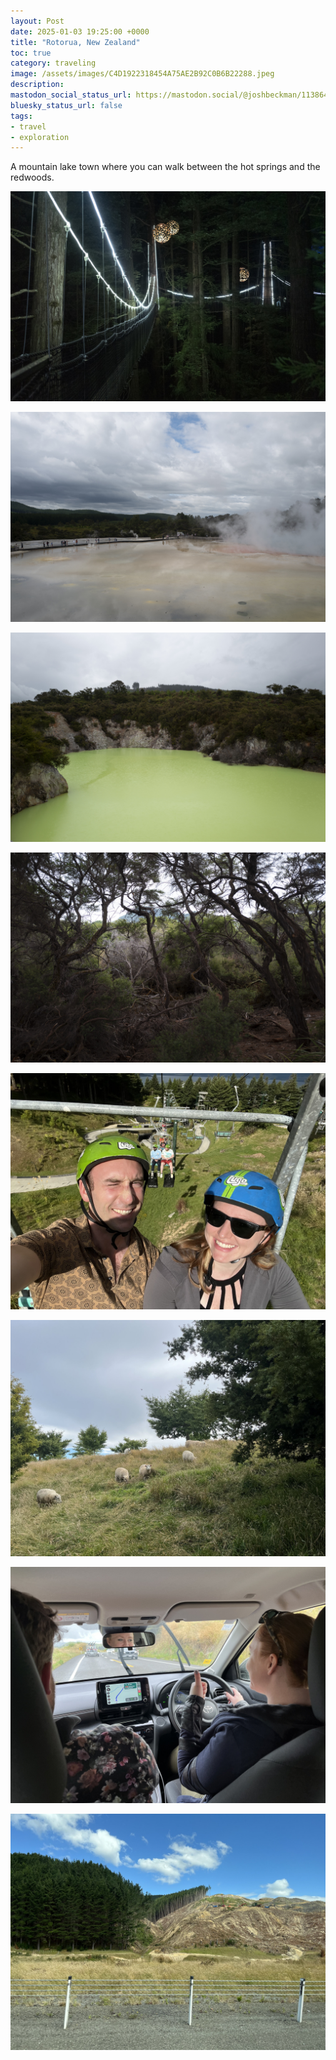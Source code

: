 ```yaml
---
layout: Post
date: 2025-01-03 19:25:00 +0000
title: "Rotorua, New Zealand"
toc: true
category: traveling
image: /assets/images/C4D1922318454A75AE2B92C0B6B22288.jpeg
description: 
mastodon_social_status_url: https://mastodon.social/@joshbeckman/113864713076916987
bluesky_status_url: false
tags: 
- travel
- exploration
---
```


A mountain lake town where you can walk between the hot springs and the redwoods.

![](/assets/images/1DC154D10BE3486E91113F5C699FE02D.jpeg)

![](/assets/images/909F42085644404893D1C0744357810F.jpeg)

![](/assets/images/D27F0B1A86B346099E868C13B0C6F63C.jpeg)

![](/assets/images/8B650A7BA458490786DE8CCC2159B9D7.jpeg)

![](/assets/images/C4D1922318454A75AE2B92C0B6B22288.jpeg)

![](/assets/images/637787DB1DD74DD998EA444F0EE4B554.jpeg)

![](/assets/images/B83176D705D947F8B7FAF418B274AE5F.jpeg)

![](/assets/images/D40E3600D324468EB8BC03CED9E60A51.jpeg)
